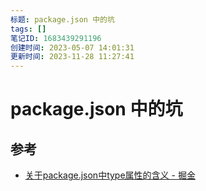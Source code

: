 ```yaml
---
标题: package.json 中的坑
tags: []
笔记ID: 1683439291196
创建时间: 2023-05-07 14:01:31
更新时间: 2023-11-28 11:27:41
---
```


# package.json 中的坑

## 参考

- [关于package.json中type属性的含义 - 掘金](https://juejin.cn/post/7032278473389539365)
